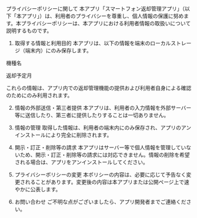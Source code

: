 プライバシーポリシーに関して
本アプリ「スマートフォン返却管理アプリ」（以下「本アプリ」）は、利用者のプライバシーを尊重し、個人情報の保護に努めます。本プライバシーポリシーは、本アプリにおける利用者情報の取扱いについて説明するものです。
1. 取得する情報と利用目的
本アプリは、以下の情報を端末のローカルストレージ（端末内）にのみ保存します。

機種名

返却予定月

これらの情報は、アプリ内での返却管理機能の提供および利用者自身による確認のためにのみ利用されます。

2. 情報の外部送信・第三者提供
本アプリは、利用者の入力情報を外部サーバー等に送信したり、第三者に提供したりすることは一切ありません。

3. 情報の管理
取得した情報は、利用者の端末内にのみ保存され、アプリのアンインストールにより完全に削除されます。

4. 開示・訂正・削除等の請求
本アプリはサーバー等で個人情報を管理していないため、開示・訂正・削除等の請求には対応できません。情報の削除を希望される場合は、アプリをアンインストールしてください。

5. プライバシーポリシーの変更
本ポリシーの内容は、必要に応じて予告なく変更されることがあります。変更後の内容は本アプリまたは公開ページ上で速やかに公表します。

6. お問い合わせ
ご不明な点がございましたら、アプリ開発者までご連絡ください。
